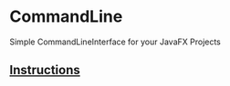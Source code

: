 # CommandLine
Simple CommandLineInterface for your JavaFX Projects

## [Instructions](https://github.com/deadlocker8/CommandLine/wiki)
